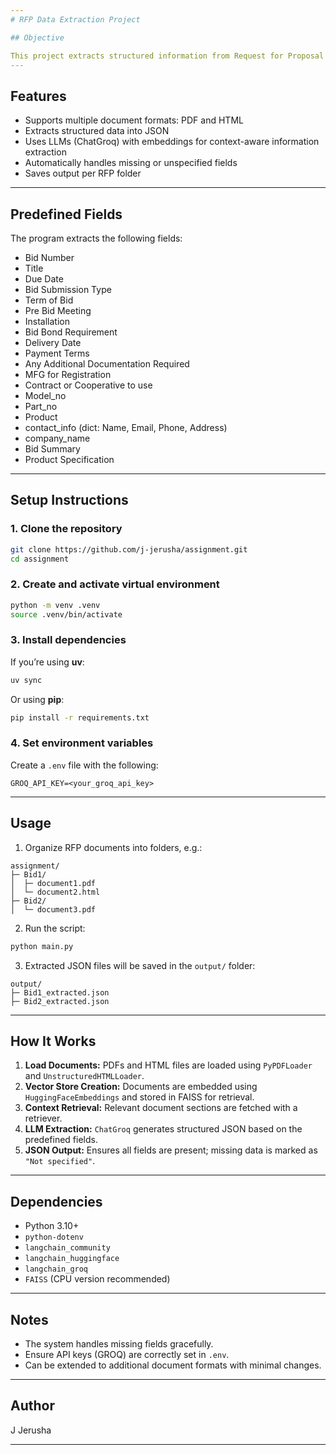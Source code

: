 ```yaml
---
# RFP Data Extraction Project

## Objective

This project extracts structured information from Request for Proposal (RFP) documents in PDF and HTML formats. Using Language Models and vector search, it parses, interprets, and organizes RFP details into a predefined JSON structure.
---
```


## Features

- Supports multiple document formats: PDF and HTML
- Extracts structured data into JSON
- Uses LLMs (ChatGroq) with embeddings for context-aware information extraction
- Automatically handles missing or unspecified fields
- Saves output per RFP folder

---

## Predefined Fields

The program extracts the following fields:

- Bid Number
- Title
- Due Date
- Bid Submission Type
- Term of Bid
- Pre Bid Meeting
- Installation
- Bid Bond Requirement
- Delivery Date
- Payment Terms
- Any Additional Documentation Required
- MFG for Registration
- Contract or Cooperative to use
- Model_no
- Part_no
- Product
- contact_info (dict: Name, Email, Phone, Address)
- company_name
- Bid Summary
- Product Specification

---

## Setup Instructions

### 1. Clone the repository

```bash
git clone https://github.com/j-jerusha/assignment.git
cd assignment
```

### 2. Create and activate virtual environment

```bash
python -m venv .venv
source .venv/bin/activate
```

### 3. Install dependencies

If you’re using **uv**:

```bash
uv sync
```

Or using **pip**:

```bash
pip install -r requirements.txt
```

### 4. Set environment variables

Create a `.env` file with the following:

```env
GROQ_API_KEY=<your_groq_api_key>
```

---

## Usage

1. Organize RFP documents into folders, e.g.:

```
assignment/
├─ Bid1/
│  ├─ document1.pdf
│  └─ document2.html
├─ Bid2/
│  └─ document3.pdf
```

2. Run the script:

```bash
python main.py
```

3. Extracted JSON files will be saved in the `output/` folder:

```
output/
├─ Bid1_extracted.json
├─ Bid2_extracted.json
```

---

## How It Works

1. **Load Documents:** PDFs and HTML files are loaded using `PyPDFLoader` and `UnstructuredHTMLLoader`.
2. **Vector Store Creation:** Documents are embedded using `HuggingFaceEmbeddings` and stored in FAISS for retrieval.
3. **Context Retrieval:** Relevant document sections are fetched with a retriever.
4. **LLM Extraction:** `ChatGroq` generates structured JSON based on the predefined fields.
5. **JSON Output:** Ensures all fields are present; missing data is marked as `"Not specified"`.

---

## Dependencies

- Python 3.10+
- `python-dotenv`
- `langchain_community`
- `langchain_huggingface`
- `langchain_groq`
- `FAISS` (CPU version recommended)

---

## Notes

- The system handles missing fields gracefully.
- Ensure API keys (GROQ) are correctly set in `.env`.
- Can be extended to additional document formats with minimal changes.

---

## Author

J Jerusha

---
